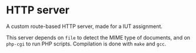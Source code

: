 # HTTP server
A custom route-based HTTP server, made for a IUT assignment.

This server depends on `file` to detect the MIME type of documents, and on `php-cgi` to run PHP scripts.
Compilation is done with `make` and `gcc`.
